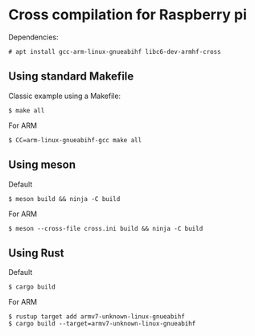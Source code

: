# Cross compilation for Raspberry pi

Dependencies:
```console
# apt install gcc-arm-linux-gnueabihf libc6-dev-armhf-cross
```

## Using standard Makefile

Classic example using a Makefile:
```console
$ make all
```
For ARM
```console
$ CC=arm-linux-gnueabihf-gcc make all
```

## Using meson

Default
```console
$ meson build && ninja -C build
```

For ARM
```console
$ meson --cross-file cross.ini build && ninja -C build
```

## Using Rust

Default
```console
$ cargo build
```

For ARM
```console
$ rustup target add armv7-unknown-linux-gnueabihf
$ cargo build --target=armv7-unknown-linux-gnueabihf
```
